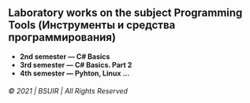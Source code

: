 ## Laboratory works on the subject Programming Tools (Инструменты и средства программирования)

* __2nd semester — C# Basics__
* __3rd semester — C# Basics. Part 2__
* __4th semester — Pyhton, Linux ...__

###### © 2021  | BSUIR | All Rights Reserved
